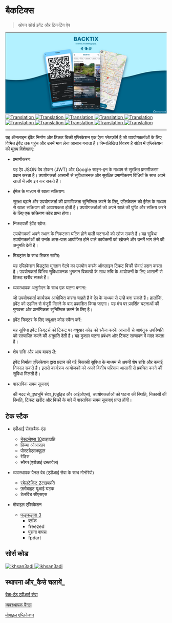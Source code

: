 # बैकटिक्स

> ओपन सोर्स इवेंट और टिकटिंग ऐप

<img src="assets/social_preview.png">

<a href="./README.md">
  <img alt="Translation" src="https://img.shields.io/badge/Bahasa_Indonesia-blue?style=for-the-badge&logo=googletranslate&logoColor=blue&labelColor=white">
</a>
<a href="./README.en.md">
  <img alt="Translation" src="https://img.shields.io/badge/English-blue?style=for-the-badge&logo=googletranslate&logoColor=blue&labelColor=white">
</a>
<a href="./README.zh-CN.md">
  <img alt="Translation" src="https://img.shields.io/badge/简体中文-blue?style=for-the-badge&logo=googletranslate&logoColor=blue&labelColor=white">
</a>
<a href="./README.ja.md">
  <img alt="Translation" src="https://img.shields.io/badge/日本語-blue?style=for-the-badge&logo=googletranslate&logoColor=blue&labelColor=white">
</a>
<a href="./README.ar.md">
  <img alt="Translation" src="https://img.shields.io/badge/Arabic_عربي-blue?style=for-the-badge&logo=googletranslate&logoColor=blue&labelColor=white">
</a>
<a href="./README.pt.md">
  <img alt="Translation" src="https://img.shields.io/badge/Português-blue?style=for-the-badge&logo=googletranslate&logoColor=blue&labelColor=white">
</a>
<a href="./README.es.md">
  <img alt="Translation" src="https://img.shields.io/badge/Español-blue?style=for-the-badge&logo=googletranslate&logoColor=blue&labelColor=white">
</a>
<a href="./README.fr.md">
  <img alt="Translation" src="https://img.shields.io/badge/Français-blue?style=for-the-badge&logo=googletranslate&logoColor=blue&labelColor=white">
</a>
<a href="./README.vi.md">
  <img alt="Translation" src="https://img.shields.io/badge/Tiếng_Việt-blue?style=for-the-badge&logo=googletranslate&logoColor=blue&labelColor=white">
</a>
<a href="./README.hi.md">
  <img alt="Translation" src="https://img.shields.io/badge/Hindi_हिंदी-blue?style=for-the-badge&logo=googletranslate&logoColor=blue&labelColor=white">
</a>

* * *

यह ऑनलाइन ईवेंट निर्माण और टिकट बिक्री एप्लिकेशन एक ऐसा प्लेटफ़ॉर्म है जो उपयोगकर्ताओं के लिए विभिन्न ईवेंट तक पहुंच और उनमें भाग लेना आसान बनाता है। निम्नलिखित विवरण है
संक्षेप में एप्लिकेशन की मुख्य विशेषताएं:

-   प्रमाणीकरण:

    यह ऐप JSON वेब टोकन (JWT) और Google साइन-इन के माध्यम से सुरक्षित प्रमाणीकरण प्रदान करता है। उपयोगकर्ता आसानी से सुविधाजनक और सुरक्षित प्रमाणीकरण विधियों के साथ अपने खातों में लॉग इन कर सकते हैं।

-   ईमेल के माध्यम से खाता सक्रियण:

    सुरक्षा बढ़ाने और उपयोगकर्ता की प्रामाणिकता सुनिश्चित करने के लिए, एप्लिकेशन को ईमेल के माध्यम से खाता सक्रियण की आवश्यकता होती है। उपयोगकर्ताओं को अपने खाते की पुष्टि और सक्रिय करने के लिए एक सक्रियण कोड प्राप्त होगा।

-   निकटवर्ती ईवेंट खोज:

    उपयोगकर्ता अपने स्थान के निकटतम घटित होने वाली घटनाओं को खोज सकते हैं। यह सुविधा उपयोगकर्ताओं को उनके आस-पास आयोजित होने वाले कार्यक्रमों को खोजने और उनमें भाग लेने की अनुमति देती है।

-   मिडट्रांस के साथ टिकट खरीद:

    यह एप्लिकेशन मिडट्रांस भुगतान गेटवे का उपयोग करके ऑनलाइन टिकट बिक्री सेवाएं प्रदान करता है। उपयोगकर्ता विभिन्न सुविधाजनक भुगतान विकल्पों के साथ रुचि के आयोजनों के लिए आसानी से टिकट खरीद सकते हैं।

-   व्यवस्थापक अनुमोदन के साथ एक घटना बनाना:

    जो उपयोगकर्ता कार्यक्रम आयोजित करना चाहते हैं वे ऐप के माध्यम से उन्हें बना सकते हैं। हालाँकि, इवेंट को एडमिन से मंजूरी मिलने के बाद प्रकाशित किया जाएगा। यह मंच पर प्रदर्शित घटनाओं की गुणवत्ता और प्रासंगिकता सुनिश्चित करने के लिए है।

-   इवेंट क्रिएटर के लिए क्यूआर कोड स्कैन करें:

    यह सुविधा इवेंट क्रिएटर्स को टिकट पर क्यूआर कोड को स्कैन करके आसानी से आगंतुक उपस्थिति को सत्यापित करने की अनुमति देती है। यह कुशल घटना प्रबंधन और टिकट सत्यापन में मदद करता है।

-   शेष राशि और आय वापस लें:

    इवेंट निर्माता एप्लिकेशन द्वारा प्रदान की गई निकासी सुविधा के माध्यम से अपनी शेष राशि और कमाई निकाल सकते हैं। इससे कार्यक्रम आयोजकों को अपने वित्तीय परिणाम आसानी से प्रबंधित करने की सुविधा मिलती है।

-   वास्तविक समय सूचनाएं

    की मदद से_पृष्ठभूमि सेवा_(एंड्रॉइड और आईओएस), उपयोगकर्ताओं को घटना की स्थिति, निकासी की स्थिति, टिकट खरीद और बिक्री के बारे में वास्तविक समय सूचनाएं प्राप्त होंगी।

## टेक स्टैक

-   एपीआई सेवा/बैक-एंड

    -   [नेस्टजेएस 10](https://nestjs.com/)टाइपप्रति
    -   प्रिज्मा ओआरएम
    -   पोस्टग्रेएसक्यूएल
    -   रेडिस
    -   स्वैगर(एपीआई दस्तावेज़)

-   व्यवस्थापक पैनल वेब (एपीआई सेवा के साथ मोनोरेपो)

    -   [स्वेलटेकिट 2](https://kit.svelte.dev/)टाइपप्रति
    -   फ़्लोबाइट यूआई घटक
    -   टेलविंड सीएसएस

-   मोबाइल एप्लिकेशन

    -   [फड़फड़ाना 3](https://flutter.dev/)
        -   ब्लॉक
        -   freezed
        -   पुराना वापस
        -   fpdart

## सोर्स कोड

<a href="https://github.com/ikhsan3adi/backtix-app">
  <img height='25em' src="https://img.shields.io/badge/BackTix_App-027DFD?style=for-the-badge&logo=github&logoColor=white" title="ikhsan3adi" />
</a>

<a href="https://github.com/ikhsan3adi/backtix-service">
  <img height='25em' src="https://img.shields.io/badge/BackTix_Api_Service & Admin panel-ea2845?style=for-the-badge&logo=github&logoColor=white" title="ikhsan3adi" />
</a>

## स्थापना और_कैसे चलायें_

[बैक-एंड एपीआई सेवा](docs/api-service.md)

[व्यवस्थापक पैनल](docs/admin-panel.md)

[मोबाइल एप्लिकेशन](docs/mobile-app.md)
